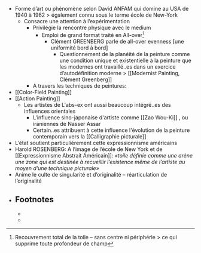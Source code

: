 - Forme d’art ou phénomène  selon David ANFAM qui domine au USA de 1940 à 1962 > également connu sous le terme école de New-York
	- Consacre une attention à l’expérimentation
		- Privilégie la rencontre physique avec le medium
			- Emploi de grand format traité en All-over[^2]
				- Clément GREENBERG parle de all-over evenness [une uniformité bord à bord]
					- Questionnement de la planéité de la peinture comme une condition unique et existentielle à la peinture que les modernes ont travaillé..es dans un exercice d’autodéfinition moderne  > [[Modernist Painting, Clément Greenberg]]
		- A travers les techniques de peintures:
- [[Color-Field Painting]]
- [[Action Painting]]
	- Les artistes de L'abs-ex ont aussi beaucoup intégré..es des influences orientales
		- L'influence sino-japonaise d'artiste comme [[Zao Wou-Ki]] , ou iraniennes de Nasser Assar
		- Certain..es attribuent à cette influence l'évolution de la peinture contemporain vers la [[Calligraphie picturale]]
- L’état soutient particulièrement cette expressionnisme américains
- Harold ROSENBERG:  A l’image de l’école de New York et de [[Expressionnisme Abstrait Américain]]: 
  *«toile définie comme une arène une zone qui est destinée à recueillir l’existence même de l’artiste au moyen d’une technique picturale»*
- Anime le culte de singularité et d’originalité – réarticulation de l’originalité
- ## Footnotes
	- [^1]:Livre de David Anfam spécialiste de l’expressionnisme abstrait
	  «L’Expressionnisme abstrait n’était pas un mouvement mais un
	  "phénomène"»
	- [^2]: Recouvrement total de la toile – sans centre ni périphérie >
	  ce qui supprime toute profondeur de champ